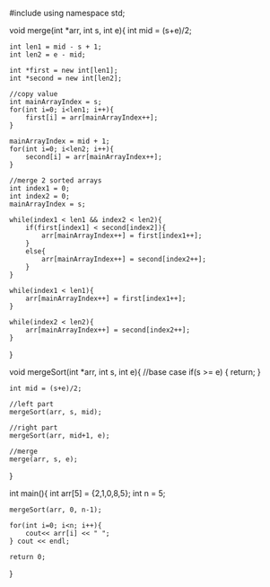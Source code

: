 #include<iostream>
using namespace std;

void merge(int *arr, int s, int e){
    int mid = (s+e)/2;

    int len1 = mid - s + 1;
    int len2 = e - mid;

    int *first = new int[len1];
    int *second = new int[len2];

    //copy value
    int mainArrayIndex = s;
    for(int i=0; i<len1; i++){
        first[i] = arr[mainArrayIndex++];
    }

    mainArrayIndex = mid + 1;
    for(int i=0; i<len2; i++){
        second[i] = arr[mainArrayIndex++];
    }

    //merge 2 sorted arrays
    int index1 = 0;
    int index2 = 0;
    mainArrayIndex = s;

    while(index1 < len1 && index2 < len2){
        if(first[index1] < second[index2]){
            arr[mainArrayIndex++] = first[index1++];
        }
        else{
            arr[mainArrayIndex++] = second[index2++];
        }
    }

    while(index1 < len1){
        arr[mainArrayIndex++] = first[index1++];
    }

    while(index2 < len2){
        arr[mainArrayIndex++] = second[index2++];
    }
}

void mergeSort(int *arr, int s, int e){
    //base case
    if(s >= e) {
        return;
    }

    int mid = (s+e)/2;

    //left part
    mergeSort(arr, s, mid);

    //right part
    mergeSort(arr, mid+1, e);

    //merge
    merge(arr, s, e);

}


int main(){
    int arr[5] = {2,1,0,8,5};
    int n = 5;


    mergeSort(arr, 0, n-1);

    for(int i=0; i<n; i++){
        cout<< arr[i] << " ";
    } cout << endl;

    return 0;
}

